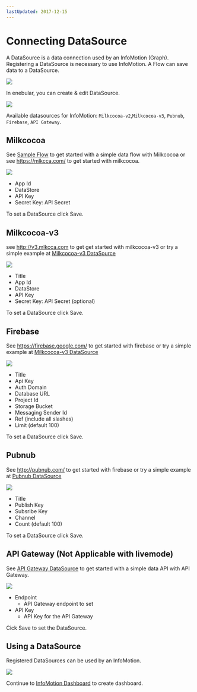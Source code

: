 ```yaml
---
lastUpdated: 2017-12-15
---
```


# Connecting DataSource

A DataSource is a data connection used by an InfoMotion (Graph). 
Registering a DataSource is necessary to use InfoMotion. 
A Flow can save data to a DataSource. 

![](/_asset/images/InfoMotion/datasources/aboutdatasource.png) 

In enebular, you can create & edit DataSource. 

![](/_asset/images/InfoMotion/datasources/datasource.png) 


Available datasources for InfoMotion:
`Milkcocoa-v2`,`Milkcocoa-v3`, `Pubnub`, `Firebase`, `API Gateway`.

## Milkcocoa

See [Sample Flow](../Flow/FlowExampleMilkcocoa.md) to get started with a simple data flow with Milkcocoa or see https://mlkcca.com/ to get started with milkcocoa. 

![](/_asset/images/InfoMotion/datasources/milkcocoa.png) 

* App Id 
* DataStore 
* API Key 
* Secret Key: API Secret 

To set a DataSource click Save. 

## Milkcocoa-v3 

see http://v3.mlkcca.com to get get started with milkcocoa-v3 or try a simple example at [Milkcocoa-v3  DataSource](./DatasourceMilkcocoa-v3.md)

![](/_asset/images/InfoMotion/datasources/milkcocoa-v3.png)

* Title 
* App Id 
* DataStore 
* API Key 
* Secret Key: API Secret (optional)

To set a DataSource click Save. 

## Firebase 

See https://firebase.google.com/ to get started with firebase or try a simple example at [Milkcocoa-v3  DataSource](./DatasourceFirebase.md)

![](/_asset/images/InfoMotion/datasources/firebase.png)

* Title
* Api Key
* Auth Domain
* Database URL
* Project Id
* Storage Bucket
* Messaging Sender Id
* Ref (include all slashes)
* Limit (default 100)

To set a DataSource click Save. 

## Pubnub 

See http://pubnub.com/ to get started with firebase or try a simple example at [Pubnub  DataSource](./DatasourcePubnub.md)

![](/_asset/images/InfoMotion/datasources/pubnub.png)

* Title 
* Publish Key 
* Subsribe Key 
* Channel 
* Count (default 100) 

To set a DataSource click Save. 

## API Gateway (Not Applicable with livemode) 

See [API Gateway DataSource](./DatasourceAPIGateway.md) to get started with a simple data API with API Gateway.

![](/_asset/images/InfoMotion/datasources/apigateway.png)

* Endpoint
	* API Gateway endpoint to set
* API Key
	* API Key for the API Gateway

Cick Save to set the DataSource.

## Using a DataSource 

Registered DataSources can be used by an InfoMotion. 

![](/_asset/images/InfoMotion/datasources/usingdatasource.png)

Continue to [InfoMotion Dashboard](./CreateInfoMotion.md) to create dashboard.

